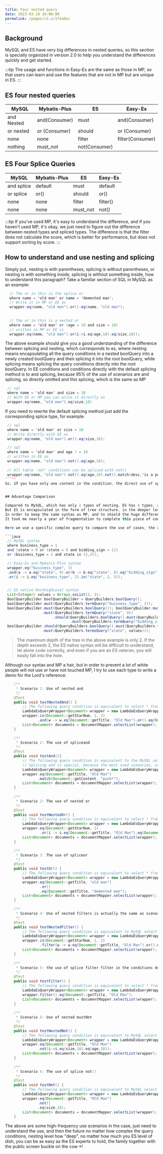 ```yaml
---
title: Four nested query
date: 2023-03-18 10:00:00
permalink: /pages/v3.x/17ea0a/
---
```

## Background
MySQL and ES have very big differences in nested queries, so this section is specially organized in version 2.0 to help you understand the differences quickly and get started.

:::tip
The usage and functions in Easy-Es are the same as those in MP, so that users can learn and use the features that are not in MP but are unique in ES.
:::

## ES four nested queries
|MySQL |Mybatis-Plus |ES | Easy-Es |
|--------------| -------------- | ------------|--------------------|
|and Nested |and(Consumer) | must | and(Consumer) |
|or nested | or (Consumer) | should | or (Consumer) |
|none |none | filter | filter(Consumer) |
|nothing | must_not | not(Consumer) |

## ES Four Splice Queries
|MySQL |Mybatis-Plus |ES | Easy-Es |
|--------------| -------------- | -------------|--------------------|
|and splice |default |must |default |
|or splice |or() | should | or() |
|none |none | filter | filter() |
|none |none | must_not | not() |



:::tip
If you've used MP, it's easy to understand the difference, and if you haven't used MP, it's okay, we just need to figure out the difference between nested types and spliced types.
The difference is that the filter does not calculate the score, which is better for performance, but does not support sorting by score.
:::

## How to understand and use nesting and splicing
Simply put, nesting is with parentheses, splicing is without parentheses, or nesting is with something inside, splicing is without something inside, how to understand this paragraph? Take a familiar section of SQL in MySQL as an example:
```java
  // The or in this is the splice or
  where name = 'old man' or name = 'demented man';
  // Write it in MP or EE as
  wrapper.eq(name, "old man").or().eq(name, "old man");
  
  
  // The or in this is a nested or
  where name = 'old man' or (age = 18 and size = 18)
  // written in MP or EE is
  wrapper.eq(name, "old man").or(i->i.eq(age,18).eq(size,18));
```
The above example should give you a good understanding of the difference between splicing and nesting, which corresponds to es, where nesting means encapsulating all the query conditions in a nested boolQuery into a newly created boolQuery and then splicing it into the root boolQuery, while splicing means splicing the query conditions directly into the root boolQuery.
In EE conditions and conditions directly with the default splicing method is to and splicing, because 95% of the use of scenarios are and splicing, so directly omitted and this splicing, which is the same as MP
```java
 // sql 
 where name = 'old man' and size = 18
 // With EE or MP you can write it directly as
 wrapper.eq(name, "old man").eq(size,18)
```
If you need to rewrite the default splicing method just add the corresponding splice type, for example:
``` java
 // sql
 where name = 'old man' or size = 18
 // Write directly with EE as
 wrapper.eq(name, "old man").or().eq(size,18);

 // sql
 where name = 'old man' and age ! = 18
 // written in EE as
 wrapper.eq(name, "old man").not().eq(age,18);
  
 // All table 'not' conditions can be spliced with not()
 wrapper.eq(name, "old man").not().eq(age,18).not().match(desc,'is a pure and good man');
```''
So, if you have only one content in the condition, the direct use of splicing can be solved, if the condition has more than one content, you can use nesting, about nesting and splicing understanding, is not very simple, you learn to waste?


## Advantage Comparison

Compared to MySQL, which has only 2 types of nesting, ES has 4 types, and the difference in encapsulation is also very big, MySQL query conditions are encapsulated in the form of FIFO queue
But ES is encapsulated in the form of tree structure, in the deeper level of query, the difficulty and complexity of even ES veterans are easy to mistake, but with Easy-Es,
In order to keep the same syntax as MP, and to shield the huge differences between ES and MySQL, this piece of
It took me nearly a year of fragmentation to complete this piece of content is the most difficult piece of the entire framework, but it was worth it, do not believe us to continue to see.

Here we use a specific complex query to compare the use of cases, the advantages at a glance:

```java
 // MySQL syntax  
 where business_type = 1
 and (state = 9 or (state = 8 and bidding_sign = 1))
 or (business_type = 2 and state in (2,3));

 // Easy-Es and Mybatis-Plus syntax 
 wrapper.eq("business_type", 1)
 .and(a -> a.eq("state", 9).or(b -> b.eq("state", 8).eq("bidding_sign", 1)))
 .or(i -> i.eq("business_type", 2).in("state", 2, 3));
        

 // ES native RestHighLevel syntax
 List<Integer> values = Arrays.asList(2, 3);
 BoolQueryBuilder boolQueryBuilder = QueryBuilders.boolQuery();
 boolQueryBuilder.must(QueryBuilders.termQuery("business_type", 1));
 boolQueryBuilder.must(QueryBuilders.boolQuery()); boolQueryBuilder.must(QueryBuilders.termQuery()
                 .must(QueryBuilders.termQuery("state", 9))
                      .should(QueryBuilders.boolQuery().must(QueryBuilders.termQuery("state", 8))
                              .must(QueryBuilders.termQuery("bidding_sign", 1))));
 boolQueryBuilder.should(QueryBuilders.boolQuery().must(QueryBuilders.termQuery("business_type", 2))
               	 .must(QueryBuilders.termsQuery("state", values)));
```

> The maximum depth of the tree in the above example is only 2. If the depth exceeds 2, the ES native syntax will be difficult to understand, let alone code correctly, and even if you are an ES veteran, you will easily fall into the hole.

Although our syntax and MP a hair, but in order to prevent a lot of white people will not use or have not touched MP, I try to use each type to write a demo for the Lord's reference:

```java
    /**
     * Scenario 1: Use of nested and 
     */
    @Test
    public void testNestedAnd() {
        // The following query condition is equivalent to select * from document where star_num in (1, 2) and (title = 'old man' or title = 'push*') in MySQL
        LambdaEsQueryWrapper<Document> wrapper = new LambdaEsQueryWrapper<>();
        wrapper.in(Document::getStarNum, 1, 2)
               .and(w -> w.eq(Document::getTitle, "Old Man").or().eq(Document::getTitle, "push*"));
        List<Document> documents = documentMapper.selectList(wrapper);
    }

    /**
     * Scenario 2: The use of spliceand 
     */
    @Test
    public void testAnd(){
        // The following query condition is equivalent to the MySQL select * from document where title = 'Old man' and content like 'push*'
        // Splicing and is special, because the most used scenarios, so the default between the conditions and conditions is splicing and, so you can directly omit, this and MP is the same
        LambdaEsQueryWrapper<Document> wrapper = new LambdaEsQueryWrapper<>();
        wrapper.eq(Document::getTitle, "Old Man")
               .match(Document::getContent, "push*");
        List<Document> documents = documentMapper.selectList(wrapper);
    }
    
    /**
     * Scenario 2: The use of nested or 
     */
    @Test
    public void testNestedOr() {
        // The following query condition is equivalent to select * from document where star_num = 1 or (title = 'old man' and creator = 'bad old man') in MySQL
        LambdaEsQueryWrapper<Document> wrapper = new LambdaEsQueryWrapper<>();
        wrapper.eq(Document::getStarNum, 1)
                .or(i -> i.eq(Document::getTitle, "Old Man").eq(Document::getCreator, "Bad Old Man"));
        List<Document> documents = documentMapper.selectList(wrapper);
    }

    /**
     * Scenario 3: The use of spliceor 
     */
    @Test
    public void testOr() {
        // The following query condition is equivalent to select * from document where title = 'old man' or title = 'demented man' in MySQL
        LambdaEsQueryWrapper<Document> wrapper = new LambdaEsQueryWrapper<>();
        wrapper.eq(Document::getTitle, "old man")
                .or()
                .eq(Document::getTitle, "demented man");
        List<Document> documents = documentMapper.selectList(wrapper);
    }

    /**
     * Scenario 4: Use of nested filters is actually the same as scenario 1, except that the conditions in the filter do not calculate the score and cannot be sorted by score, which gives a slightly higher query performance
     */
    @Test
    public void testNestedFilter() {
        // The following query condition is equivalent to MySQL select * from document where star_num in (1, 2) and (title = 'old man' or title = 'push*')
        LambdaEsQueryWrapper<Document> wrapper = new LambdaEsQueryWrapper<>();
        wrapper.in(Document::getStarNum, 1, 2)
                .filter(w -> w.eq(Document::getTitle, "Old Man").or().eq(Document::getTitle, "push*"));
        List<Document> documents = documentMapper.selectList(wrapper);
    }
    
    /**
     * Scenario 5: the use of splice filter filter in the conditions do not calculate the score, can not be sorted by score, the query performance is slightly higher
     */
    @Test
    public void testFilter() {
        // The following query condition is equivalent to select * from document where title = 'old man' in MySQL
        LambdaEsQueryWrapper<Document> wrapper = new LambdaEsQueryWrapper<>();
        wrapper.filter().eq(Document::getTitle, "Old Man");
        List<Document> documents = documentMapper.selectList(wrapper);
    }
    
    /**
     * Scenario 6: Use of nested mustNot 
     */
    @Test
    public void testNestedNot() {
        // The following query condition is equivalent to MySQL select * from document where title = 'old man' and (size ! = 18 and age ! = 18)
        LambdaEsQueryWrapper<Document> wrapper = new LambdaEsQueryWrapper<>();
        wrapper.eq(Document::getTitle, "Old Man")
               .not(i->i.eq(size,18).eq(age,18));
        List<Document> documents = documentMapper.selectList(wrapper);
    }
    
    /**
     * Scenario 6: The use of splice not()
     */
    @Test
    public void testNot() {
        // The following query condition is equivalent to MySQL select * from document where title = 'Old man' and size ! = 18
        LambdaEsQueryWrapper<Document> wrapper = new LambdaEsQueryWrapper<>();
        wrapper.eq(Document::getTitle, "Old Man")
               .not()
               .eq(size,18);
        List<Document> documents = documentMapper.selectList(wrapper);
    }
```
The above are some high-frequency use scenarios in the case, just need to understand the use, and then the future no matter how complex the query conditions, nesting level how "deep", no matter how much you ES level of dish, you can be as easy as the ES experts to hold, the family together with the public screen buckle on the cow *!